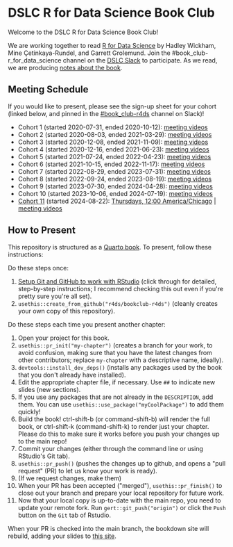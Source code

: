 # DSLC R for Data Science Book Club

Welcome to the DSLC R for Data Science Book Club!

We are working together to read [R for Data Science](https://r4ds.hadley.nz/) by Hadley Wickham, Mine Çetinkaya-Rundel, and Garrett Grolemund.
Join the #book_club-r_for_data_science channel on the [DSLC Slack](https://dslc.io/join) to participate.
As we read, we are producing [notes about the book](https://r4ds.github.io/bookclub-r4ds/).

## Meeting Schedule

If you would like to present, please see the sign-up sheet for your cohort (linked below, and pinned in the [#book_club-r4ds](https://dslcio.slack.com/archives/C012VLJ0KRB) channel on Slack)!

- Cohort 1 (started 2020-07-31, ended 2020-10-12): [meeting videos](https://youtube.com/playlist?list=PL3x6DOfs2NGgUOBkwtRJQW0hDWCwdzboM)
- Cohort 2 (started 2020-08-03, ended 2021-03-29): [meeting videos](https://www.youtube.com/playlist?list=PL3x6DOfs2NGglHEO3WBEaxiEZ0_ZiwZJi)
- Cohort 3 (started 2020-12-08, ended 2021-11-09): [meeting videos](https://www.youtube.com/playlist?list=PL3x6DOfs2NGiiKcrDqW4m9qhlpbiQ7HCt)
- Cohort 4 (started 2020-12-16, ended 2021-06-23): [meeting videos](https://www.youtube.com/playlist?list=PL3x6DOfs2NGjtn1_4BSX99R5wrLjK7XvY)
- Cohort 5 (started 2021-07-24, ended 2022-04-23): [meeting videos](https://www.youtube.com/playlist?list=PL3x6DOfs2NGjk1sPsrn2CazGiel0yZrhc)
- Cohort 6 (started 2021-10-15, ended 2022-11-17): [meeting videos](https://www.youtube.com/playlist?list=PL3x6DOfs2NGiYnQdq8mgMBeob3YONUWRM)
- Cohort 7 (started 2022-08-29, ended 2023-07-31): [meeting videos](https://youtube.com/playlist?list=PL3x6DOfs2NGi3qrPu8xxURdUoYAJpko5G)
- Cohort 8 (started 2022-09-24, ended 2023-08-19): [meeting videos](https://www.youtube.com/playlist?list=PL3x6DOfs2NGjeq_14X43I3OHYxuE2mO4I)
- Cohort 9 (started 2023-07-30, ended 2024-04-28): [meeting videos](https://www.youtube.com/playlist?list=PL3x6DOfs2NGjVMs1NtbWu4s_ZgGhGKnrN)
- Cohort 10 (started 2023-10-06, ended 2024-07-19): [meeting videos](https://www.youtube.com/playlist?list=PL3x6DOfs2NGj_fqbuP0xWjm5pD9hz6G5Z)
- [Cohort 11](https://docs.google.com/spreadsheets/d/1EegoZUTc5vuqVUrWBiJIrd1zTbIw7ir2Nx78QzBmY-4/edit?usp=sharing) (started 2024-08-22): [Thursdays, 12:00 America/Chicago](https://www.timeanddate.com/worldclock/converter.html?iso=20240822T170000&p1=24&p2=1440) | [meeting videos](https://www.youtube.com/playlist?list=PL3x6DOfs2NGhcXLwZHIEnDLv2HhmhD4ma)


## How to Present

This repository is structured as a [Quarto book](https://quarto.org/docs/books/).
To present, follow these instructions:

Do these steps once:

1. [Setup Git and GitHub to work with RStudio](https://github.com/r4ds/bookclub-setup) (click through for detailed, step-by-step instructions; I recommend checking this out even if you're pretty sure you're all set).
2. `usethis::create_from_github("r4ds/bookclub-r4ds")` (cleanly creates your own copy of this repository).

Do these steps each time you present another chapter:

1. Open your project for this book.
2. `usethis::pr_init("my-chapter")` (creates a branch for your work, to avoid confusion, making sure that you have the latest changes from other contributors; replace `my-chapter` with a descriptive name, ideally).
3. `devtools::install_dev_deps()` (installs any packages used by the book that you don't already have installed).
4. Edit the appropriate chapter file, if necessary. Use `##` to indicate new slides (new sections).
5. If you use any packages that are not already in the `DESCRIPTION`, add them. You can use `usethis::use_package("myCoolPackage")` to add them quickly!
6. Build the book! ctrl-shift-b (or command-shift-b) will render the full book, or ctrl-shift-k (command-shift-k) to render just your chapter. Please do this to make sure it works before you push your changes up to the main repo!
7. Commit your changes (either through the command line or using RStudio's Git tab).
8. `usethis::pr_push()` (pushes the changes up to github, and opens a "pull request" (PR) to let us know your work is ready).
9. (If we request changes, make them)
10. When your PR has been accepted ("merged"), `usethis::pr_finish()` to close out your branch and prepare your local repository for future work.
11. Now that your local copy is up-to-date with the main repo, you need to update your remote fork. Run `gert::git_push("origin")` or click the `Push` button on the `Git` tab of Rstudio.

When your PR is checked into the main branch, the bookdown site will rebuild, adding your slides to [this site](https://dslc.io/r4ds).

